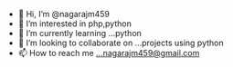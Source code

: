 - 👋 Hi, I’m @nagarajm459
- 👀 I’m interested in php,python
- 🌱 I’m currently learning ...python
- 💞️ I’m looking to collaborate on ...projects using python
- 📫 How to reach me ...nagarajm459@gmail.com

<!---
nagarajm459/nagarajm459 is a ✨ special ✨ repository because its `README.md` (this file) appears on your GitHub profile.
You can click the Preview link to take a look at your changes.
--->
